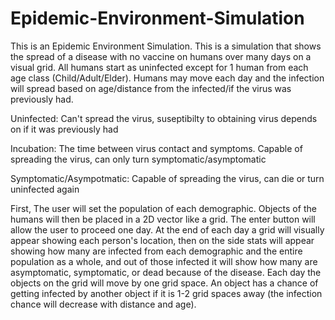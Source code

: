 # Epidemic-Environment-Simulation

This is an Epidemic Environment Simulation. This is a simulation that shows the spread of a
disease with no vaccine on humans over many days on a visual grid. All humans start as uninfected
except for 1 human from each age class (Child/Adult/Elder). Humans may move each day and the
infection will spread based on age/distance from the infected/if the virus was previously had.

Uninfected: Can't spread the virus, suseptibilty to obtaining virus depends on if it was previously had

Incubation: The time between virus contact and symptoms. Capable of spreading the virus, can only turn symptomatic/asymptomatic

Symptomatic/Asympotmatic: Capable of spreading the virus, can die or turn uninfected again

First, The user will set the population of each demographic. Objects of the humans will then be
placed in a 2D vector like a grid. The enter button will allow the user to proceed one day.
At the end of each day a grid will visually appear showing each person's location, then on
the side stats will appear showing how many are infected from each demographic and the entire
population as a whole, and out of those infected it will show how many are asymptomatic,
symptomatic, or dead because of the disease. Each day the objects on the grid will move by
one grid space. An object has a chance of getting infected by another object if it is 1-2 grid
spaces away (the infection chance will decrease with distance and age).

